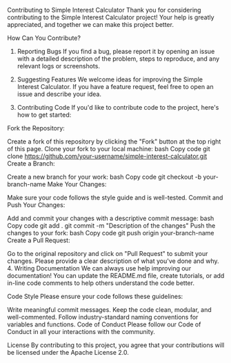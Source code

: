Contributing to Simple Interest Calculator
Thank you for considering contributing to the Simple Interest Calculator project! Your help is greatly appreciated, and together we can make this project better.

How Can You Contribute?
1. Reporting Bugs
If you find a bug, please report it by opening an issue with a detailed description of the problem, steps to reproduce, and any relevant logs or screenshots.

2. Suggesting Features
We welcome ideas for improving the Simple Interest Calculator. If you have a feature request, feel free to open an issue and describe your idea.

3. Contributing Code
If you'd like to contribute code to the project, here's how to get started:

Fork the Repository:

Create a fork of this repository by clicking the "Fork" button at the top right of this page.
Clone your fork to your local machine:
bash
Copy code
git clone https://github.com/your-username/simple-interest-calculator.git
Create a Branch:

Create a new branch for your work:
bash
Copy code
git checkout -b your-branch-name
Make Your Changes:

Make sure your code follows the style guide and is well-tested.
Commit and Push Your Changes:

Add and commit your changes with a descriptive commit message:
bash
Copy code
git add .
git commit -m "Description of the changes"
Push the changes to your fork:
bash
Copy code
git push origin your-branch-name
Create a Pull Request:

Go to the original repository and click on "Pull Request" to submit your changes. Please provide a clear description of what you've done and why.
4. Writing Documentation
We can always use help improving our documentation! You can update the README.md file, create tutorials, or add in-line code comments to help others understand the code better.

Code Style
Please ensure your code follows these guidelines:

Write meaningful commit messages.
Keep the code clean, modular, and well-commented.
Follow industry-standard naming conventions for variables and functions.
Code of Conduct
Please follow our Code of Conduct in all your interactions with the community.

License
By contributing to this project, you agree that your contributions will be licensed under the Apache License 2.0.
